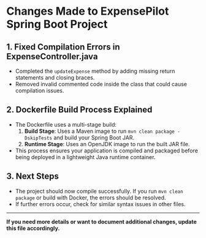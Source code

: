 # Changes Made to ExpensePilot Spring Boot Project

## 1. Fixed Compilation Errors in ExpenseController.java
- Completed the `updateExpense` method by adding missing return statements and closing braces.
- Removed invalid commented code inside the class that could cause compilation issues.

## 2. Dockerfile Build Process Explained
- The Dockerfile uses a multi-stage build:
  1. **Build Stage**: Uses a Maven image to run `mvn clean package -DskipTests` and build your Spring Boot JAR.
  2. **Runtime Stage**: Uses an OpenJDK image to run the built JAR file.
- This process ensures your application is compiled and packaged before being deployed in a lightweight Java runtime container.

## 3. Next Steps
- The project should now compile successfully. If you run `mvn clean package` or build with Docker, the errors should be resolved.
- If further errors occur, check for similar syntax issues in other files.

---
**If you need more details or want to document additional changes, update this file accordingly.**

